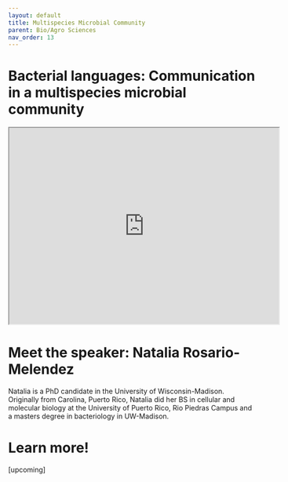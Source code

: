 ```yaml
---
layout: default
title: Multispecies Microbial Community
parent: Bio/Agro Sciences
nav_order: 13
---
```


# Bacterial languages: Communication in a multispecies microbial community

<iframe width="550" height="400"
    src="https://youtube.com/embed/M-qMlF-cugQ">
</iframe>

# Meet the speaker: Natalia Rosario-Melendez

Natalia is a PhD candidate in the University of Wisconsin-Madison. Originally from Carolina, Puerto Rico, Natalia did her BS in cellular and molecular biology at the University of Puerto Rico, Rio Piedras Campus and a masters degree in bacteriology in UW-Madison.

# Learn more!

[upcoming]